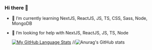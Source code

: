 ### Hi there 👋


- 🌱 I’m currently learning NextJS, ReactJS, JS, TS, CSS, Sass, Node, MongoDB
- 🤔 I’m looking for help with NextJS, ReactJS, JS, TS, Node

  
  [![My GitHub Language Stats](https://github-readme-stats.vercel.app/api/top-langs/?username=rodolfomariano&hide=Objective-C,java,Ruby&langs_count=4&theme=dracula)]()
//![Anurag's GitHub stats](https://github-readme-stats.vercel.app/api?username=rodolfomariano&hide=contribs,prs,stars,issues&show_icons=true&theme=dracula)




